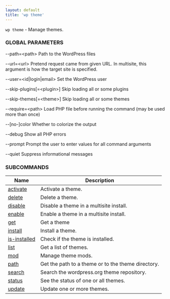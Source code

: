 ```yaml
---
layout: default
title: 'wp theme'
---
```


`wp theme` - Manage themes.



### GLOBAL PARAMETERS

  --path=&lt;path&gt;
      Path to the WordPress files

  --url=&lt;url&gt;
      Pretend request came from given URL. In multisite, this argument is how the target site is specified.

  --user=&lt;id|login|email&gt;
      Set the WordPress user

  --skip-plugins[=&lt;plugin&gt;]
      Skip loading all or some plugins

  --skip-themes[=&lt;theme&gt;]
      Skip loading all or some themes

  --require=&lt;path&gt;
      Load PHP file before running the command (may be used more than once)

  --[no-]color
      Whether to colorize the output

  --debug
      Show all PHP errors

  --prompt
      Prompt the user to enter values for all command arguments

  --quiet
      Suppress informational messages



### SUBCOMMANDS

<table>
	<thead>
	<tr>
		<th>Name</th>
		<th>Description</th>
	</tr>
	</thead>
	<tbody>
		<tr>
			<td><a href="/commands/theme/activate/">activate</a></td>
			<td>Activate a theme.</td>
		</tr>
		<tr>
			<td><a href="/commands/theme/delete/">delete</a></td>
			<td>Delete a theme.</td>
		</tr>
		<tr>
			<td><a href="/commands/theme/disable/">disable</a></td>
			<td>Disable a theme in a multisite install.</td>
		</tr>
		<tr>
			<td><a href="/commands/theme/enable/">enable</a></td>
			<td>Enable a theme in a multisite install.</td>
		</tr>
		<tr>
			<td><a href="/commands/theme/get/">get</a></td>
			<td>Get a theme</td>
		</tr>
		<tr>
			<td><a href="/commands/theme/install/">install</a></td>
			<td>Install a theme.</td>
		</tr>
		<tr>
			<td><a href="/commands/theme/is-installed/">is-installed</a></td>
			<td>Check if the theme is installed.</td>
		</tr>
		<tr>
			<td><a href="/commands/theme/list/">list</a></td>
			<td>Get a list of themes.</td>
		</tr>
		<tr>
			<td><a href="/commands/theme/mod/">mod</a></td>
			<td>Manage theme mods.</td>
		</tr>
		<tr>
			<td><a href="/commands/theme/path/">path</a></td>
			<td>Get the path to a theme or to the theme directory.</td>
		</tr>
		<tr>
			<td><a href="/commands/theme/search/">search</a></td>
			<td>Search the wordpress.org theme repository.</td>
		</tr>
		<tr>
			<td><a href="/commands/theme/status/">status</a></td>
			<td>See the status of one or all themes.</td>
		</tr>
		<tr>
			<td><a href="/commands/theme/update/">update</a></td>
			<td>Update one or more themes.</td>
		</tr>
	</tbody>
</table>
